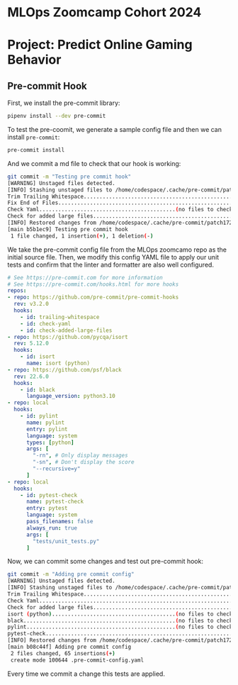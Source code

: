 # MLOps Zoomcamp Cohort 2024
# Project: Predict Online Gaming Behavior

## Pre-commit Hook

First, we install the pre-commit library:
```bash
pipenv install --dev pre-commit
```

To test the pre-coomit, we generate a sample config file and then we can install `pre-commit`:
```bash
pre-commit install
```

And we commit a md file to check that our hook is working:
```bash
git commit -m "Testing pre commit hook"
[WARNING] Unstaged files detected.
[INFO] Stashing unstaged files to /home/codespace/.cache/pre-commit/patch1723826840-33871.
Trim Trailing Whitespace.................................................Passed
Fix End of Files.........................................................Passed
Check Yaml...........................................(no files to check)Skipped
Check for added large files..............................................Passed
[INFO] Restored changes from /home/codespace/.cache/pre-commit/patch1723826840-33871.
[main b5b1ec9] Testing pre commit hook
 1 file changed, 1 insertion(+), 1 deletion(-)
```

We take the pre-commit config file from the MLOps zoomcamo repo as the initial source file. Then, we modify this config YAML file to apply our unit tests and confirm that the linter and formatter are also well configured.

```yaml
# See https://pre-commit.com for more information
# See https://pre-commit.com/hooks.html for more hooks
repos:
- repo: https://github.com/pre-commit/pre-commit-hooks
  rev: v3.2.0
  hooks:
    - id: trailing-whitespace
    - id: check-yaml
    - id: check-added-large-files
- repo: https://github.com/pycqa/isort
  rev: 5.12.0
  hooks:
    - id: isort
      name: isort (python)
- repo: https://github.com/psf/black
  rev: 22.6.0
  hooks:
    - id: black
      language_version: python3.10
- repo: local
  hooks:
    - id: pylint
      name: pylint
      entry: pylint
      language: system
      types: [python]
      args: [
        "-rn", # Only display messages
        "-sn", # Don't display the score
        "--recursive=y"
      ]
- repo: local
  hooks:
    - id: pytest-check
      name: pytest-check
      entry: pytest
      language: system
      pass_filenames: false
      always_run: true
      args: [
        "tests/unit_tests.py"
      ]

```

Now, we can commit some changes and test out pre-commit hook:

```bash
git commit -m "Adding pre commit config"
[WARNING] Unstaged files detected.
[INFO] Stashing unstaged files to /home/codespace/.cache/pre-commit/patch1723829155-50738.
Trim Trailing Whitespace.................................................Passed
Check Yaml...............................................................Passed
Check for added large files..............................................Passed
isort (python).......................................(no files to check)Skipped
black................................................(no files to check)Skipped
pylint...............................................(no files to check)Skipped
pytest-check.............................................................Passed
[INFO] Restored changes from /home/codespace/.cache/pre-commit/patch1723829155-50738.
[main b08c44f] Adding pre commit config
 2 files changed, 65 insertions(+)
 create mode 100644 .pre-commit-config.yaml
 ```

 Every time we commit a change this tests are applied.

